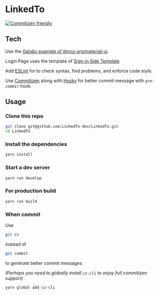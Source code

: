 # LinkedTo

[![Commitizen friendly](https://img.shields.io/badge/commitizen-friendly-brightgreen.svg)](http://commitizen.github.io/cz-cli/)


## Tech

Use the [Gatsby example of @mui-org/material-ui](https://github.com/mui-org/material-ui/tree/master/examples/gatsby)

Login Page uses the template of [Sign-in Side Template](https://github.com/mui-org/material-ui/tree/master/docs/src/pages/getting-started/templates/sign-in-side)

Add [ESLint](https://eslint.org/) for to check syntax, find problems, and enforce code style.

Use [Commitizen](https://commitizen-tools.github.io/commitizen/) along with [Husky](https://typicode.github.io/husky/#/) for better commit message with `pre-commit` hook.

## Usage

### Clone this repo
```sh
git clone git@github.com:LinkedTo-dev/LinkedTo.git
cd LinkedTo
```

### Install the dependencies
```sh
yarn install
```

### Start a dev server
```sh
yarn run develop
```

### For production build
```sh
yarn run build
```

### When commit

Use

```sh
git cz
```

instead of

```sh
git commit
```

to generate better commit messages.

*(Perhaps you need to globally install `cz-cli` to enjoy full commitizen support)*
```sh
yarn global add cz-cli
```